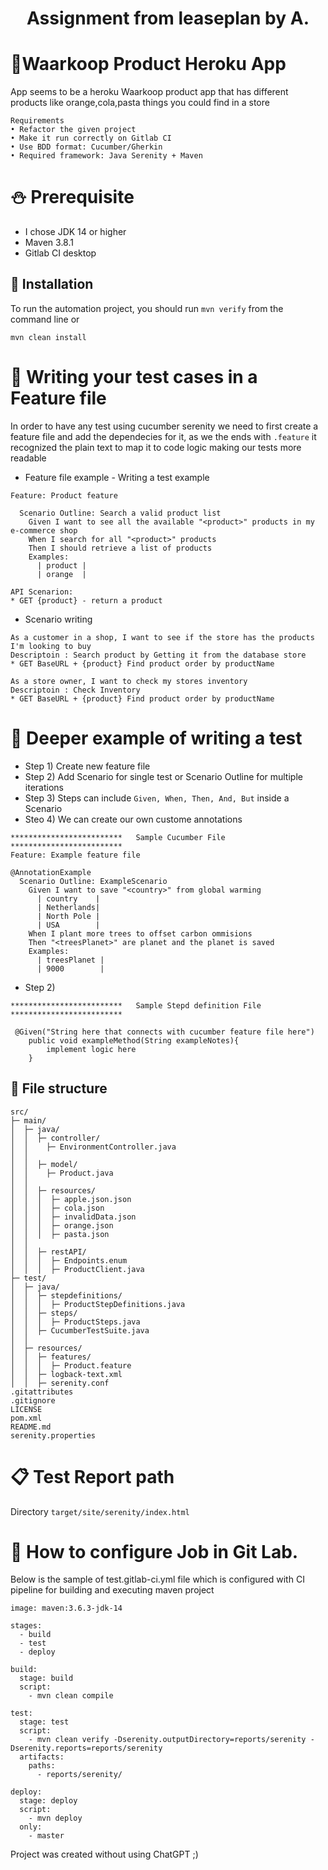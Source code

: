 <h1 align="center">Assignment from leaseplan by A.</h1>

# 📎Waarkoop Product Heroku App
App seems to be a heroku Waarkoop product app that has different products like orange,cola,pasta things you could find in a store

```
Requirements  
• Refactor the given project
• Make it run correctly on Gitlab CI
• Use BDD format: Cucumber/Gherkin
• Required framework: Java Serenity + Maven
```

# ⛄ Prerequisite
* I chose JDK 14 or higher
* Maven 3.8.1
* Gitlab CI desktop

## 🚀 Installation
To run the automation project, you should run ```mvn verify``` from the command line or

```shell
mvn clean install
```

# 📃️ Writing your test cases in a Feature file
In order to have any test using cucumber serenity we need to first create a feature file and add the dependecies for it,
as we the ends with ```.feature``` it recognized the plain text to map it to code logic making our tests more readable


* Feature file example - Writing a test example
```
Feature: Product feature

  Scenario Outline: Search a valid product list
    Given I want to see all the available "<product>" products in my e-commerce shop
    When I search for all "<product>" products
    Then I should retrieve a list of products
    Examples:
      | product |
      | orange  |
         
API Scenarion:
* GET {product} - return a product
```

* Scenario writing
```
As a customer in a shop, I want to see if the store has the products I'm looking to buy 
Descriptoin : Search product by Getting it from the database store
* GET BaseURL + {product} Find product order by productName

```
```
As a store owner, I want to check my stores inventory
Descriptoin : Check Inventory
* GET BaseURL + {product} Find product order by productName
```

# 📑  Deeper example of writing a test
* Step 1) Create new feature file
* Step 2) Add Scenario for single test or Scenario Outline for multiple iterations
* Step 3) Steps can include ```Given, When, Then, And, But``` inside a Scenario
* Steo 4) We can create our own custome annotations
```
*************************   Sample Cucumber File  *************************
Feature: Example feature file

@AnnotationExample
  Scenario Outline: ExampleScenario
    Given I want to save "<country>" from global warming
      | country    |
      | Netherlands|
      | North Pole |
      | USA        |
    When I plant more trees to offset carbon ommisions
    Then "<treesPlanet>" are planet and the planet is saved
    Examples:
      | treesPlanet |
      | 9000        |
```
* Step 2)

```
*************************   Sample Stepd definition File  *************************

 @Given("String here that connects with cucumber feature file here")
    public void exampleMethod(String exampleNotes){
        implement logic here
    }
```

## 📁 File structure
```
src/
├─ main/
│  ├─ java/
│  │  ├─ controller/
│  │    ├─ EnvironmentController.java
│  │
│  │  ├─ model/
│  │    ├─ Product.java
│  │
│  │  ├─ resources/
│  │  │  ├─ apple.json.json
│  │  │  ├─ cola.json
│  │  │  ├─ invalidData.json
│  │  │  ├─ orange.json
│  │  │  ├─ pasta.json
│  │
│  │  ├─ restAPI/
│  │  │  ├─ Endpoints.enum
│  │  │  ├─ ProductClient.java
├─ test/
│  ├─ java/
│  │  ├─ stepdefinitions/
│  │  │  ├─ ProductStepDefinitions.java
│  │  ├─ steps/
│  │  │  ├─ ProductSteps.java
│  │  ├─ CucumberTestSuite.java
│  │
│  ├─ resources/
│  │  ├─ features/
│  │  │  ├─ Product.feature
│  │  ├─ logback-text.xml
│  │  ├─ serenity.conf
.gitattributes
.gitignore
LICENSE
pom.xml
README.md
serenity.properties
```

# 📋 Test Report path
Directory ```target/site/serenity/index.html```

# 🐅 How to configure Job in Git Lab.


Below is the sample of test.gitlab-ci.yml file which is configured with CI pipeline for building and executing maven project
```
image: maven:3.6.3-jdk-14

stages:
  - build
  - test
  - deploy

build:
  stage: build
  script:
    - mvn clean compile

test:
  stage: test
  script:
    - mvn clean verify -Dserenity.outputDirectory=reports/serenity -Dserenity.reports=reports/serenity
  artifacts:
    paths:
      - reports/serenity/

deploy:
  stage: deploy
  script:
    - mvn deploy
  only:
    - master
```
Project was created without using ChatGPT ;)